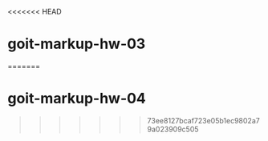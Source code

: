 <<<<<<< HEAD
# goit-markup-hw-03
=======
# goit-markup-hw-04
>>>>>>> 73ee8127bcaf723e05b1ec9802a79a023909c505
